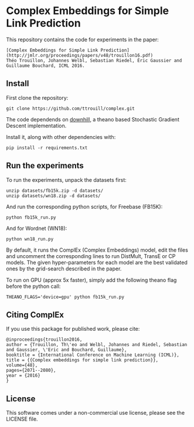 # Complex Embeddings for Simple Link Prediction

This repository contains the code for experiments in the paper:

```
[Complex Embeddings for Simple Link Prediction](http://jmlr.org/proceedings/papers/v48/trouillon16.pdf)
Théo Trouillon, Johannes Welbl, Sebastian Riedel, Éric Gaussier and Guillaume Bouchard, ICML 2016.
```

## Install 

First clone the repository:
```
git clone https://github.com/ttrouill/complex.git
```

The code dependends on [downhill](https://github.com/lmjohns3/downhill),
a theano based Stochastic Gradient Descent implementation.

Install it, along with other dependencies with:
```
pip install -r requirements.txt
```

## Run the experiments

To run the experiments, unpack the datasets first:
```
unzip datasets/fb15k.zip -d datasets/
unzip datasets/wn18.zip -d datasets/
```

And run the corresponding python scripts, for Freebase (FB15K):
```
python fb15k_run.py
```

And for Wordnet (WN18):
```
python wn18_run.py
```

By default, it runs the ComplEx (Complex Embeddings) model, edit the files and uncomment the corresponding lines to run DistMult, TransE or CP models. The given hyper-parameters for each model are the best validated ones by the grid-search described in the paper.

To run on GPU (approx 5x faster), simply add the following theano flag before the python call:
```
THEANO_FLAGS='device=gpu' python fb15k_run.py
```

## Citing ComplEx

If you use this package for published work, please cite:
```
@inproceedings{trouillon2016,
author = {Trouillon, Th\'eo and Welbl, Johannes and Riedel, Sebastian and Gaussier, \'Eric and Bouchard, Guillaume},
booktitle = {International Conference on Machine Learning (ICML)},
title = {{Complex embeddings for simple link prediction}},
volume={48},
pages={2071--2080},
year = {2016}
}
```

## License

This software comes under a non-commercial use license, please see the LICENSE file.
